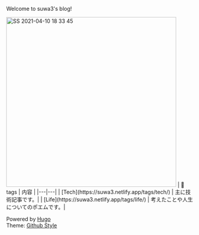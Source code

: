 Welcome to suwa3's blog!  
  
<img width="452" alt="SS 2021-04-10 18 33 45" src="https://user-images.githubusercontent.com/56011102/114265368-5ed1a180-9a2b-11eb-94a2-dc82142cbf03.png">  
| 🔖 tags | 内容 |
|---|---|
| [Tech](https://suwa3.netlify.app/tags/tech/) | 主に技術記事です。|
| [Life](https://suwa3.netlify.app/tags/life/) | 考えたことや人生についてのポエムです。|
  
Powered by [Hugo️️️](https://gohugo.io/)  
Theme️: [Github Style](https://github.com/MeiK2333/github-style)
